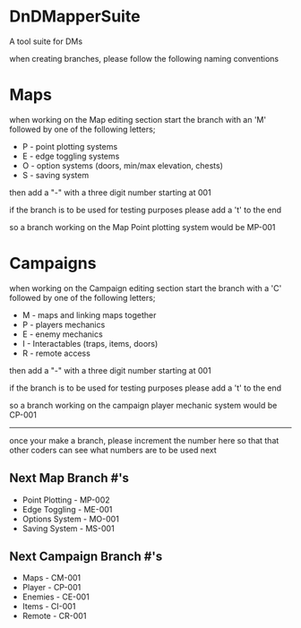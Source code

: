 # DnDMapperSuite
A tool suite for DMs

when creating branches, please follow the following naming conventions

# Maps
when working on the Map editing section start the branch with an 'M'
followed by one of the following letters;
- P - point plotting systems
- E - edge toggling systems
- O - option systems (doors, min/max elevation, chests)
- S - saving system

then add a "-" with a three digit number starting at 001

if the branch is to be used for testing purposes please add a 't' to the end

so a branch working on the Map Point plotting system would be MP-001

# Campaigns
when working on the Campaign editing section start the branch with a 'C'
followed by one of the following letters;
- M - maps and linking maps together
- P - players mechanics
- E - enemy mechanics
- I - Interactables (traps, items, doors)
- R - remote access

then add a "-" with a three digit number starting at 001

if the branch is to be used for testing purposes please add a 't' to the end

so a branch working on the campaign player mechanic system would be CP-001

----------------------------------------------------------------------------------

once your make a branch, please increment the number here so that that other coders can see what numbers are to be used next

## Next Map Branch #'s
- Point Plotting  - MP-002
- Edge Toggling   - ME-001
- Options System  - MO-001
- Saving System   - MS-001

## Next Campaign Branch #'s
- Maps            - CM-001
- Player          - CP-001
- Enemies         - CE-001
- Items           - CI-001
- Remote          - CR-001
